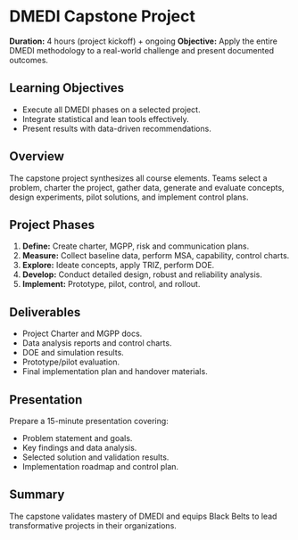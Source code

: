 # DMEDI Capstone Project

**Duration:** 4 hours (project kickoff) + ongoing
**Objective:** Apply the entire DMEDI methodology to a real-world challenge and present documented outcomes.

## Learning Objectives
- Execute all DMEDI phases on a selected project.  
- Integrate statistical and lean tools effectively.  
- Present results with data-driven recommendations.

## Overview
The capstone project synthesizes all course elements. Teams select a problem, charter the project, gather data, generate and evaluate concepts, design experiments, pilot solutions, and implement control plans.

## Project Phases
1. **Define:** Create charter, MGPP, risk and communication plans.  
2. **Measure:** Collect baseline data, perform MSA, capability, control charts.  
3. **Explore:** Ideate concepts, apply TRIZ, perform DOE.  
4. **Develop:** Conduct detailed design, robust and reliability analysis.  
5. **Implement:** Prototype, pilot, control, and rollout.

## Deliverables
- Project Charter and MGPP docs.  
- Data analysis reports and control charts.  
- DOE and simulation results.  
- Prototype/pilot evaluation.  
- Final implementation plan and handover materials.

## Presentation
Prepare a 15-minute presentation covering:
- Problem statement and goals.  
- Key findings and data analysis.  
- Selected solution and validation results.  
- Implementation roadmap and control plan.

## Summary
The capstone validates mastery of DMEDI and equips Black Belts to lead transformative projects in their organizations.